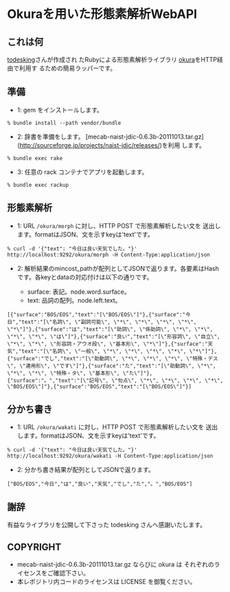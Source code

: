 Okuraを用いた形態素解析WebAPI
====================


これは何
--------------------

[todesking](https://github.com/todesking/okura)さんが作成され
たRubyによる形態素解析ライブラリ
[okura](https://github.com/todesking/okura)をHTTP経由で利用す
るための簡易ラッパーです。


準備
--------------------

* 1: gem をインストールします。

```
% bundle install --path vendor/bundle
```

* 2: 辞書を準備をします。
[mecab-naist-jdic-0.6.3b-20111013.tar.gz]
(http://sourceforge.jp/projects/naist-jdic/releases/)を利用
します。

```
% bundle exec rake
```

* 3: 任意の rack コンテナでアプリを起動します。

```
% bundle exec rackup
```


形態素解析
--------------------

* 1: URL `/okura/morph` に対し、HTTP POST で形態素解析したい文を
送出します。formatはJSON、文を示すkeyは'text'です。

```
% curl -d '{"text": "今日は良い天気でした。"}' http://localhost:9292/okura/morph -H Content-Type:application/json
```

* 2: 解析結果のmincost_pathが配列としてJSONで返ります。各要素はHashです。各keyとdataの対応付けは以下の通りです。

    - surface: 表記。node.word.surface。
    - text: 品詞の配列。node.left.text。

```
[{"surface":"BOS/EOS","text":"[\"BOS/EOS\"]"},{"surface":"今日","text":"[\"名詞\", \"副詞可能\", \"*\", \"*\", \"*\", \"*\", \"*\"]"},{"surface":"は","text":"[\"助詞\", \"係助詞\", \"*\", \"*\", \"*\", \"*\", \"は\"]"},{"surface":"良い","text":"[\"形容詞\", \"自立\", \"*\", \"*\", \"形容詞・アウオ段\", \"基本形\", \"*\"]"},{"surface":"天気","text":"[\"名詞\", \"一般\", \"*\", \"*\", \"*\", \"*\", \"*\"]"},{"surface":"でし","text":"[\"助動詞\", \"*\", \"*\", \"*\", \"特殊・デス\", \"連用形\", \"です\"]"},{"surface":"た","text":"[\"助動詞\", \"*\", \"*\", \"*\", \"特殊・タ\", \"基本形\", \"た\"]"},{"surface":"。","text":"[\"記号\", \"句点\", \"*\", \"*\", \"*\", \"*\", \"BOS/EOS\"]"},{"surface":"BOS/EOS","text":"[\"BOS/EOS\"]"}]
```

分かち書き
--------------------

* 1: URL `/okura/wakati` に対し、HTTP POST で形態素解析したい文を
送出します。formatはJSON、文を示すkeyは'text'です。

```
% curl -d '{"text": "今日は良い天気でした。"}' http://localhost:9292/okura/wakati -H Content-Type:application/json
```

* 2: 分かち書き結果が配列としてJSONで返ります。

```
["BOS/EOS","今日","は","良い","天気","でし","た","。","BOS/EOS"]
```


謝辞
--------------------

有益なライブラリを公開して下さった todesking さんへ感謝いたします。


COPYRIGHT
--------------------

* mecab-naist-jdic-0.6.3b-20111013.tar.gz ならびに okura は
  それぞれのライセンスをご確認下さい。
* 本レポジトリ内コードのライセンスは LICENSE を御覧ください。
